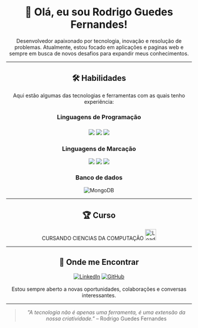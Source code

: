 <div style="text-align: center;">

<h1> 👋 Olá, eu sou Rodrigo Guedes Fernandes! </h1>

Desenvolvedor apaixonado por tecnologia, inovação e resolução de problemas. Atualmente, estou focado em aplicações e paginas web e sempre em busca de novos desafios para expandir meus conhecimentos.

---

<h2> 🛠️ Habilidades</h2>

Aqui estão algumas das tecnologias e ferramentas com as quais tenho experiência:

<h3>Linguagens de  Programação<h3>

<img src="https://img.shields.io/badge/JavaScript-F7DF1E?style=for-the-badge&logo=javascript&logoColor=black">
<img src="https://img.shields.io/badge/PHP-777BB4?style=for-the-badge&logo=php&logoColor=white">
<img src="https://img.shields.io/badge/python-3670A0?style=for-the-badge&logo=python&logoColor=ffdd54">


  
<h3>Linguagens de Marcação</h3>  

<img src="https://img.shields.io/badge/HTML5-E34F26?style=for-the-badge&logo=html5&logoColor=white">
<img src="https://img.shields.io/badge/CSS3-1572B6?style=for-the-badge&logo=css3&logoColor=white">
<img src="https://img.shields.io/badge/Markdown-000?style=for-the-badge&logo=markdown">
  
  
<h3>Banco de dados</h3>

![MongoDB](https://img.shields.io/badge/MongoDB-%234ea94b.svg?style=for-the-badge&logo=mongodb&logoColor=white)

---

<h2>🏆 Curso</h2>

CURSANDO CIENCIAS DA COMPUTAÇÃO
  <img src="https://github.com/user-attachments/assets/48953480-098c-4c06-82f0-aaf18aca930f" alt="Loading GIF" width="30"><br>

---

<h2> 🔗 Onde me Encontrar </h2>

[![LinkedIn](https://img.shields.io/badge/LinkedIn-0077B5?style=for-the-badge&logo=linkedin&logoColor=white)](https://www.linkedin.com/in/rodrigogfernandes/)
[![GitHub](https://img.shields.io/badge/GitHub-100000?style=for-the-badge&logo=github&logoColor=white)](https://github.com/Rodrigogfernandes) <br><br>
Estou sempre aberto a novas oportunidades, colaborações e conversas interessantes.

---

> *"A tecnologia não é apenas uma ferramenta, é uma extensão da nossa criatividade."* –  Rodrigo Guedes Fernandes
</div>
